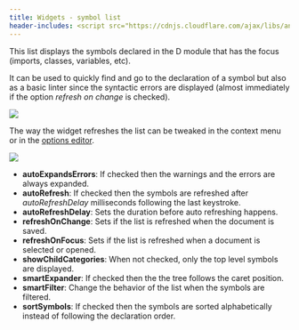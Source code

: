```yaml
---
title: Widgets - symbol list
header-includes: <script src="https://cdnjs.cloudflare.com/ajax/libs/anchor-js/4.2.2/anchor.min.js"></script>
---
```


This list displays the symbols declared in the D module that has the focus (imports, classes, variables, etc).

It can be used to quickly find and go to the declaration of a symbol but also as a basic linter since the syntactic errors are displayed (almost immediately if the option _refresh on change_ is checked).

![](img/symbol_list.png)

The way the widget refreshes the list can be tweaked in the context menu or in the [options editor](widgets_options_editor.html).

![](img/options_symbol_list.png)

- **autoExpandsErrors**: If checked then the warnings and the errors are always expanded.
- **autoRefresh**: If checked then the symbols are refreshed after _autoRefreshDelay_ milliseconds following the last keystroke.
- **autoRefreshDelay**: Sets the duration before auto refreshing happens.
- **refreshOnChange**: Sets if the list is refreshed when the document is saved.
- **refreshOnFocus**: Sets if the list is refreshed when a document is selected or opened.
- **showChildCategories**: When not checked, only the top level symbols are displayed.
- **smartExpander**: If checked then the the tree follows the caret position.
- **smartFilter**: Change the behavior of the list when the symbols are filtered.
- **sortSymbols**: If checked then the symbols are sorted alphabetically instead of following the declaration order.

<script>anchors.add();</script>
